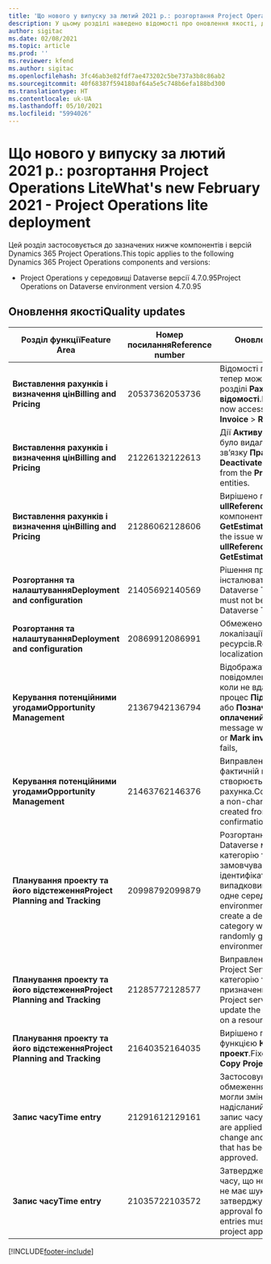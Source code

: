 ```yaml
---
title: 'Що нового у випуску за лютий 2021 р.: розгортання Project Operations Lite'
description: У цьому розділі наведено відомості про оновлення якості, доступні у випуску розгортання Project Operations Lite у лютому 2021 р.
author: sigitac
ms.date: 02/08/2021
ms.topic: article
ms.prod: ''
ms.reviewer: kfend
ms.author: sigitac
ms.openlocfilehash: 3fc46ab3e82fdf7ae473202c5be737a3b8c86ab2
ms.sourcegitcommit: 40f68387f594180af64a5e5c748b6efa188bd300
ms.translationtype: HT
ms.contentlocale: uk-UA
ms.lasthandoff: 05/10/2021
ms.locfileid: "5994026"
---
```

# <a name="whats-new-february-2021---project-operations-lite-deployment"></a><span data-ttu-id="49a73-103">Що нового у випуску за лютий 2021 р.: розгортання Project Operations Lite</span><span class="sxs-lookup"><span data-stu-id="49a73-103">What's new February 2021 - Project Operations lite deployment</span></span>

<span data-ttu-id="49a73-104">Цей розділ застосовується до зазначених нижче компонентів і версій Dynamics 365 Project Operations.</span><span class="sxs-lookup"><span data-stu-id="49a73-104">This topic applies to the following Dynamics 365 Project Operations components and versions:</span></span>

  - <span data-ttu-id="49a73-105">Project Operations у середовищі Dataverse версії 4.7.0.95</span><span class="sxs-lookup"><span data-stu-id="49a73-105">Project Operations on Dataverse environment version 4.7.0.95</span></span>

## <a name="quality-updates"></a><span data-ttu-id="49a73-106">Оновлення якості</span><span class="sxs-lookup"><span data-stu-id="49a73-106">Quality updates</span></span>

| <span data-ttu-id="49a73-107">**Розділ функції**</span><span class="sxs-lookup"><span data-stu-id="49a73-107">**Feature Area**</span></span> | <span data-ttu-id="49a73-108">**Номер посилання**</span><span class="sxs-lookup"><span data-stu-id="49a73-108">**Reference number**</span></span> | <span data-ttu-id="49a73-109">**Оновлення якості**</span><span class="sxs-lookup"><span data-stu-id="49a73-109">**Quality update**</span></span> |
| --- | --- | --- |
| <span data-ttu-id="49a73-110">**Виставлення рахунків і визначення цін**</span><span class="sxs-lookup"><span data-stu-id="49a73-110">**Billing and Pricing**</span></span> | <span data-ttu-id="49a73-111">2053736</span><span class="sxs-lookup"><span data-stu-id="49a73-111">2053736</span></span> | <span data-ttu-id="49a73-112">Відомості про позицію в рахунку тепер можна переглянути в розділі **Рахунок** > **Пов’язані відомості**.</span><span class="sxs-lookup"><span data-stu-id="49a73-112">Invoice line details are now accessible by going to **Invoice** > **Related information**.</span></span> |
| <span data-ttu-id="49a73-113">**Виставлення рахунків і визначення цін**</span><span class="sxs-lookup"><span data-stu-id="49a73-113">**Billing and Pricing**</span></span> | <span data-ttu-id="49a73-114">2122613</span><span class="sxs-lookup"><span data-stu-id="49a73-114">2122613</span></span> | <span data-ttu-id="49a73-115">Дії **Активувати** й **Деактивувати** було видалено з сутностей зв’язку **Прайс**.</span><span class="sxs-lookup"><span data-stu-id="49a73-115">The **Activate** and **Deactivate** actions were removed from the **Price List** association entities.</span></span> |
| <span data-ttu-id="49a73-116">**Виставлення рахунків і визначення цін**</span><span class="sxs-lookup"><span data-stu-id="49a73-116">**Billing and Pricing**</span></span> | <span data-ttu-id="49a73-117">2128606</span><span class="sxs-lookup"><span data-stu-id="49a73-117">2128606</span></span> | <span data-ttu-id="49a73-118">Вирішено проблему з **ullReferenceException** у компоненті plug-in **GetEstimatesForProject**.</span><span class="sxs-lookup"><span data-stu-id="49a73-118">Resolved the issue with **ullReferenceException** in the **GetEstimatesForProject** plug-in.</span></span> |
| <span data-ttu-id="49a73-119">**Розгортання та налаштування**</span><span class="sxs-lookup"><span data-stu-id="49a73-119">**Deployment and configuration**</span></span> | <span data-ttu-id="49a73-120">2140569</span><span class="sxs-lookup"><span data-stu-id="49a73-120">2140569</span></span> | <span data-ttu-id="49a73-121">Рішення проекту не можна інсталювати в середовищах Dataverse Teams.</span><span class="sxs-lookup"><span data-stu-id="49a73-121">Project solution must not be installed in the Dataverse Teams environments.</span></span> |
| <span data-ttu-id="49a73-122">**Розгортання та налаштування**</span><span class="sxs-lookup"><span data-stu-id="49a73-122">**Deployment and configuration**</span></span> | <span data-ttu-id="49a73-123">2086991</span><span class="sxs-lookup"><span data-stu-id="49a73-123">2086991</span></span> | <span data-ttu-id="49a73-124">Обмежено налаштування локалізації веб-ресурсів.</span><span class="sxs-lookup"><span data-stu-id="49a73-124">Restricted customizing localization of web resources.</span></span> |
| <span data-ttu-id="49a73-125">**Керування потенційними угодами**</span><span class="sxs-lookup"><span data-stu-id="49a73-125">**Opportunity Management**</span></span> | <span data-ttu-id="49a73-126">2136794</span><span class="sxs-lookup"><span data-stu-id="49a73-126">2136794</span></span> | <span data-ttu-id="49a73-127">Відображати правильне повідомлення про помилку, коли не вдається виконати процес **Підтвердити рахунок** або **Позначити рахунок як оплачений**.</span><span class="sxs-lookup"><span data-stu-id="49a73-127">Display correct error message when **Confirm invoice** or **Mark invoice as paid** process fails,</span></span> |
| <span data-ttu-id="49a73-128">**Керування потенційними угодами**</span><span class="sxs-lookup"><span data-stu-id="49a73-128">**Opportunity Management**</span></span> | <span data-ttu-id="49a73-129">2146376</span><span class="sxs-lookup"><span data-stu-id="49a73-129">2146376</span></span> | <span data-ttu-id="49a73-130">Виправлена сума податку у фактичній неоплатній вартості створюється з підтвердження рахунка.</span><span class="sxs-lookup"><span data-stu-id="49a73-130">Corrected tax amount in a non-chargeable actual is created from invoice confirmation.</span></span> |
| <span data-ttu-id="49a73-131">**Планування проекту та його відстеження**</span><span class="sxs-lookup"><span data-stu-id="49a73-131">**Project Planning and Tracking**</span></span> | <span data-ttu-id="49a73-132">2099879</span><span class="sxs-lookup"><span data-stu-id="49a73-132">2099879</span></span> | <span data-ttu-id="49a73-133">Розгортання середовища Dataverse має створити категорію транзакцій за замовчуванням зі статичним ідентифікатором, а не випадковим чином створювати одне середовище.</span><span class="sxs-lookup"><span data-stu-id="49a73-133">The Dataverse environment deployment must create a default transaction category with a static ID and not randomly generate one per environment.</span></span> |
| <span data-ttu-id="49a73-134">**Планування проекту та його відстеження**</span><span class="sxs-lookup"><span data-stu-id="49a73-134">**Project Planning and Tracking**</span></span> | <span data-ttu-id="49a73-135">2128577</span><span class="sxs-lookup"><span data-stu-id="49a73-135">2128577</span></span> | <span data-ttu-id="49a73-136">Виправлено права користувача Project Service, щоб оновити категорію транзакцій для призначення ресурсів.</span><span class="sxs-lookup"><span data-stu-id="49a73-136">Fixed the Project service user privileges to update the transaction category on a resource assignment.</span></span> |
| <span data-ttu-id="49a73-137">**Планування проекту та його відстеження**</span><span class="sxs-lookup"><span data-stu-id="49a73-137">**Project Planning and Tracking**</span></span> | <span data-ttu-id="49a73-138">2164035</span><span class="sxs-lookup"><span data-stu-id="49a73-138">2164035</span></span> | <span data-ttu-id="49a73-139">Вирішено проблеми, пов’язані з функцією **Копіювати проект**.</span><span class="sxs-lookup"><span data-stu-id="49a73-139">Fixed issues with the **Copy Project** function.</span></span> |
| <span data-ttu-id="49a73-140">**Запис часу**</span><span class="sxs-lookup"><span data-stu-id="49a73-140">**Time entry**</span></span> | <span data-ttu-id="49a73-141">2129161</span><span class="sxs-lookup"><span data-stu-id="49a73-141">2129161</span></span> | <span data-ttu-id="49a73-142">Застосовуються суворіші обмеження, щоб користувачі не могли змінювати й оновлювати надісланий або затверджений запис часу.</span><span class="sxs-lookup"><span data-stu-id="49a73-142">Tighter restrictions are applied to ensure users can't change and update a time entry that has been submitted or approved.</span></span> |
| <span data-ttu-id="49a73-143">**Запис часу**</span><span class="sxs-lookup"><span data-stu-id="49a73-143">**Time entry**</span></span> | <span data-ttu-id="49a73-144">2103572</span><span class="sxs-lookup"><span data-stu-id="49a73-144">2103572</span></span> | <span data-ttu-id="49a73-145">Затвердження часу для записів часу, що не стосуються проекту, не має шукати роль затверджувача проекту.</span><span class="sxs-lookup"><span data-stu-id="49a73-145">Time approval for non-project time entries must not be looking for project approver role.</span></span> |


[!INCLUDE[footer-include](../../includes/footer-banner.md)]